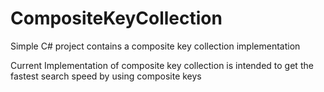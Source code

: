 # CompositeKeyCollection
Simple C# project contains a composite key collection implementation

Current Implementation of composite key collection is intended to get the fastest search speed by using composite keys